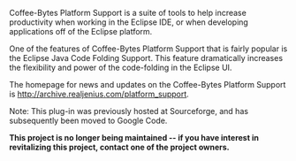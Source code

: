 Coffee-Bytes Platform Support is a suite of tools to help increase productivity when working in the Eclipse IDE, or when developing applications off of the Eclipse platform.

One of the features of Coffee-Bytes Platform Support that is fairly popular is the Eclipse Java Code Folding Support. This feature dramatically increases the flexibility and power of the code-folding in the Eclipse UI.

The homepage for news and updates on the Coffee-Bytes Platform Support is http://archive.realjenius.com/platform_support.

Note: This plug-in was previously hosted at Sourceforge, and has subsequently been moved to Google Code.

**This project is no longer being maintained -- if you have interest in revitalizing this project, contact one of the project owners.**